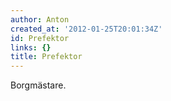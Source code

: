 ```yaml
---
author: Anton
created_at: '2012-01-25T20:01:34Z'
id: Prefektor
links: {}
title: Prefektor
---
```


Borgmästare.
